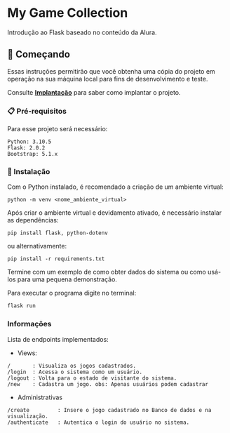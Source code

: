 # My Game Collection

Introdução ao Flask baseado no conteúdo da Alura.

## 🚀 Começando

Essas instruções permitirão que você obtenha uma cópia do projeto em operação na sua máquina local para fins de desenvolvimento e teste.

Consulte **[Implantação](#-implanta%C3%A7%C3%A3o)** para saber como implantar o projeto.

### 📋 Pré-requisitos

Para esse projeto será necessário:
```
Python: 3.10.5
Flask: 2.0.2
Bootstrap: 5.1.x
``` 


### 🔧 Instalação

Com o Python instalado, é recomendado a criação de um ambiente virtual:

```
python -m venv <nome_ambiente_virtual>
```

Após criar o ambiente virtual e devidamento ativado, é necessário instalar as dependências:

```
pip install flask, python-dotenv
```

ou alternativamente:
```
pip install -r requirements.txt
```

Termine com um exemplo de como obter dados do sistema ou como usá-los para uma pequena demonstração.

Para executar o programa digite no terminal:
```powershell
flask run
```

### Informações

Lista de endpoints implementados:

 - Views:
```
/       : Visualiza os jogos cadastrados.
/login  : Acessa o sistema como um usuário.
/logout : Volta para o estado de visitante do sistema.
/new    : Cadastra um jogo. obs: Apenas usuários podem cadastrar
```
 - Administrativas
```
/create         : Insere o jogo cadastrado no Banco de dados e na visualização.
/authenticate   : Autentica o login do usuário no sistema.
```
